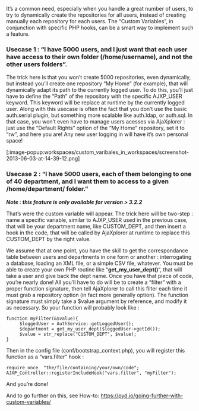 It’s a common need, especially when you handle a great number of users, to try to dynamically create the repositories for all users, instead of creating manually each repository for each users. The “Custom Variables”, in conjunction with specific PHP hooks, can be a smart way to implement such a feature.

### Usecase 1 : “I have 5000 users, and I just want that each user have access to their own folder (/home/username), and not the other users folders”.
The trick here is that you won’t create 5000 repositories, even dynamically, but instead you’ll create one repository “My Home” (for example), that will dynamically adapt its path to the currently logged user. To do this, you’ll just have to define the “Path” of the repository with the specific AJXP_USER keyword. This keyword will be replace at runtime by the currently logged user. Along with this usecase is often the fact that you don’t use the basic auth.serial plugin, but something more scalable like auth.ldap, or auth.sql. In that case, you won’t even have to manage users acesses via AjaXplorer : just use the “Default Rights” option of the “My Home” repository, set it to “rw”, and here you are! Any new user logging in will have it’s own personal space!

[:image-popup:workspaces/custom_varibales_in_workspaces/screenshot-2013-06-03-at-14-39-12.png]

### Usecase 2 : “I have 5000 users, each of them belonging to one of 40 department, and I want them to access to a given /home/department/ folder.”
**_Note : this feature is only available for version > 3.2.2_**

That’s were the custom variable will appear. The trick here will be two-step : name a specific variable, similar to AJXP_USER used in the previous case, that will be your department name, like CUSTOM_DEPT, and then insert a hook in the code, that will be called by AjaXplorer at runtime to replace this CUSTOM_DEPT by the right value.

We assume that at one point, you have the skill to get the correspondance table between users and departments in one form or another : interrogating a database, loading an XML file, or a simple CSV file, whatever. You must be able to create your own PHP routine like “**get_my_user_dept()**“, that will take a user and give back the dept name. Once you have that piece of code, you’re nearly done! All you’ll have to do will be to create a “filter” with a proper function signature, then tell AjaXplorer to call this filter each time it must grab a repository option (in fact more generally option). The function signature must simply take a $value argument by reference, and modify it as necessary. So your function will probably look like :

	function myFilter(&$value){
    	 $loggedUser = AuthService::getLoggedUser();
    	 $department = get_my_user_dept($loggedUser->getId());
    	 $value = str_replace("CUSTOM_DEPT", $value);
	}

Then in the config file (conf/bootstrap_context.php), you will register this function as a “vars.filter” hook :

	require_once  "the/file/containing/your/own/code";
	AJXP_Controller::registerIncludeHook("vars.filter", "myFilter");
	
And you’re done!

 

And to go further on this, see How-to: https://pyd.io/going-further-with-custom-variables/